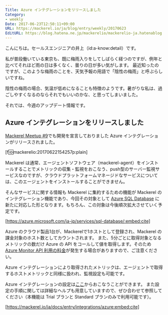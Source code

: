 ```yaml
---
Title: Azure インテグレーションをリリースしました
Category:
- weekly
Date: 2017-06-23T12:50:11+09:00
URL: https://mackerel.io/ja/blog/entry/weekly/20170623
EditURL: https://blog.hatena.ne.jp/mackerelio/mackerelio-ja.hatenablog.mackerel.io/atom/entry/8599973812272868199
---
```


こんにちは。セールスエンジニアの井上（id:a-know:detail）です。

私が普段働いている東京も、既に梅雨入りをしてしばらく経つのですが、例年と比べてそれほど雨の日は多くなく、曇りの日が多い気がします。
最近知ったのですが、このような梅雨のことを、天気予報の用語で「陰性の梅雨」と呼ぶらしいですね。


陰性の梅雨の場合、気温が低めになることも特徴のようです。暑がりな私は、過ごしやすくなるのならそれでもいいのかな、と思ってしまいました。


それでは、今週のアップデート情報です。

## Azure インテグレーションをリリースしました

[Mackerel Meetup #9](https://speakerdeck.com/sugiyama88/mackerel-meetup-number-9)でも開発を宣言しておりました Azure インテグレーションがリリースされました。

[f:id:mackerelio:20170622154257p:plain]

Mackerel は通常、エージェントソフトウェア（mackerel-agent）をインストールすることでメトリックの収集・監視をおこなう、push型のサーバー監視サービスなのですが、クラウドプラットフォームマネージドなサービスについては、このエージェントをインストールすることができません。

そんなサービスに関する情報も Mackerel に集約するための機能が Mackerel のインテグレーション機能であり、今回その対象として [Azure SQL Database](https://azure.microsoft.com/ja-jp/services/sql-database/) に新たに対応した形となります。もちろん、この対象は今後順次拡大させていく予定です。

[https://azure.microsoft.com/ja-jp/services/sql-database/:embed:cite]

Azure のクラウド製品1台が、Mackerelで1ホストとして登録され、Mackerel の課金対象のホスト数としてカウントされます。
また、5分ごとに取得対象となるメトリックの数だけ Azure の API をコールして値を取得します。そのため [Azure Monitor API 利用の料金](https://azure.microsoft.com/ja-jp/pricing/details/monitor/)が発生する場合がありますので、ご注意ください。

Azure インテグレーションにより取得されたメトリックは、エージェントで取得するホストメトリックと同様に扱われ、監視設定も可能です。


Azure インテグレーションの設定は[ここ](https://mackerel.io/my?tab=azureIntegration)からおこなうことができます。
また設定の手順に関しては詳細なヘルプも用意していますので、ぜひ合わせて参照してください（本機能は Trial プランと Standard プランのみで利用可能です）。


[https://mackerel.io/ja/docs/entry/integrations/azure:embed:cite]

